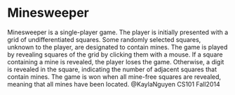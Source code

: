 # Minesweeper
Minesweeper is a single-player game.
The player is initially presented with a grid of undifferentiated squares.
Some randomly selected squares, unknown to the player, are designated to contain mines.
The game is played by revealing squares of the grid by clicking them with a mouse.
If a square containing a mine is revealed, the player loses the game.
Otherwise, a digit is revealed in the square, indicating the number of adjacent squares that contain mines.
The game is won when all mine-free squares are revealed, meaning that all mines have been located.
@KaylaNguyen CS101 Fall2014
